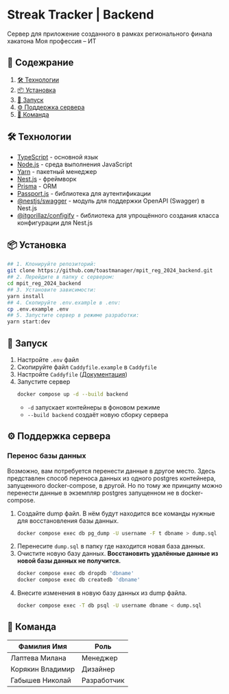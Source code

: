 # Streak Tracker | Backend

Сервер для приложение созданного в рамках регионального финала хакатона Моя профессия – ИТ

## 📖 Содежрание

1. [🛠 Технологии](#-технологии)
2. [📦 Установка](#-установка)
3. [🔧 Запуск](#-запуск)
4. [⚙️ Поддержка сервера](#️-поддержка-сервера)
5. [🤝 Команда](#-команда)

## 🛠 Технологии

- [TypeScript](https://www.typescriptlang.org/) - основной язык
- [Node.js](https://nodejs.org) - среда выполнения JavaScript
- [Yarn](https://yarnpkg.com/) - пакетный менеджер
- [Nest.js](https://nestjs.com/) - фреймворк
- [Prisma](https://www.prisma.io/) - ORM
- [Passport.js](https://www.prisma.io/) - библиотека для аутентификации
- [@nestjs/swagger](https://github.com/nestjs/swagger) - модуль для поддержки OpenAPI (Swagger) в Nest.js
- [@itgorillaz/configify](https://github.com/it-gorillaz/configify) - библиотека для упрощённого создания класса конфигурации для Nest.js

## 📦 Установка

```bash
## 1. Клонируйте репозиторий:
git clone https://github.com/toastmanager/mpit_reg_2024_backend.git
## 2. Перейдите в папку с сервером:
cd mpit_reg_2024_backend
## 3. Установите зависимости:
yarn install
## 4. Скопируйте .env.example в .env:
cp .env.example .env
## 5. Запустите сервер в режиме разработки:
yarn start:dev
```

## 🔧 Запуск

1. Настройте `.env` файл
2. Скопируйте файл `Caddyfile.example` в `Caddyfile`
3. Настройте `Caddyfile` ([Документация](https://caddyserver.com/docs/caddyfile))
4. Запустите сервер
   ```bash
   docker compose up -d --build backend
   ```
   - `-d` запускает контейнеры в фоновом режиме
   - `--build backend` создаёт новую сборку сервера

## ⚙️ Поддержка сервера

### Перенос базы данных

Возможно, вам потребуется перенести данные в другое место. Здесь представлен способ переноса данных из одного postgres контейнера, запущенного docker-compose, в другой. Но по тому же принципу можно перенести данные в экземпляр postgres запущенном не в docker-compose.

1. Создайте dump файл. В нём будут находится все команды нужные для восстановления базы данных.
   ```bash
   docker compose exec db pg_dump -U username -F t dbname > dump.sql
   ```
2. Перенесите `dump.sql` в папку где находится новая база данных.
3. Очистите новую базу данных. **Восстановить удалённые данные из новой базы данных не получится.**
   ```bash
   docker compose exec db dropdb 'dbname'
   docker compose exec db createdb 'dbname'
   ```
4. Внесите изменения в новую базу данных из dump файла.
   ```bash
   docker compose exec -T db psql -U username dbname < dump.sql
   ```

## 🤝 Команда

| Фамилия Имя      | Роль        |
| ---------------- | ----------- |
| Лаптева Милана   | Менеджер    |
| Корякин Владимир | Дизайнер    |
| Габышев Николай  | Разработчик |
